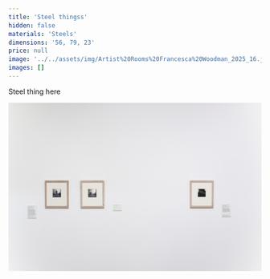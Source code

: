 ```yaml
---
title: 'Steel thingss'
hidden: false
materials: 'Steels'
dimensions: '56, 79, 23'
price: null
image: '../../assets/img/Artist%20Rooms%20Francesca%20Woodman_2025_16.jpeg'
images: []
---
```

Steel thing here

![](../../assets/img/Artist%20Rooms%20Francesca%20Woodman_2025_08.jpeg)
